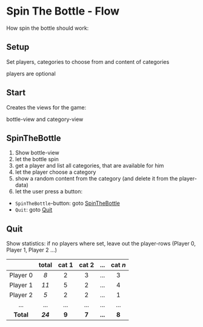# Spin The Bottle - Flow
How spin the bottle should work:

## Setup
Set players, categories to choose from and content of categories

players are optional

## Start
Creates the views for the game:

bottle-view and category-view

## SpinTheBottle
1. Show bottle-view
2. let the bottle spin
3. get a player and list all categories, that are available for him
4. let the player choose a category
5. show a random content from the category (and delete it from the player-data)
6. let the user press a button:
  * `SpinTheBottle`-button: goto [SpinTheBottle](#spinthebottle)
  * `Quit`: goto [Quit](#quit)

## Quit
Show statistics:
if no players where set, leave out the player-rows (Player 0, Player 1, Player 2 ...)


|          | total  | cat 1 | cat 2 |  ...  |cat *n*|
|:--------:|:------:|:-----:|:-----:|:-----:|:-----:|
| Player 0 |  *8*   |   2   |   3   |  ...  |   3   |
| Player 1 |  *11*  |   5   |   2   |  ...  |   4   |
| Player 2 |  *5*   |   2   |   2   |  ...  |   1   |
|   ...    |  ...   |  ...  |  ...  |  ...  |  ...  |
|**Total** |***24***| **9** | **7** |**...**| **8** |
